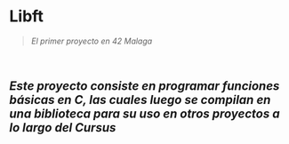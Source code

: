 # <b>Libft</b>
 
> _El primer proyecto en 42 Malaga_

<br>

## *Este proyecto consiste en programar funciones básicas en C, las cuales luego se compilan en una biblioteca para su uso en otros proyectos a lo largo del Cursus*
